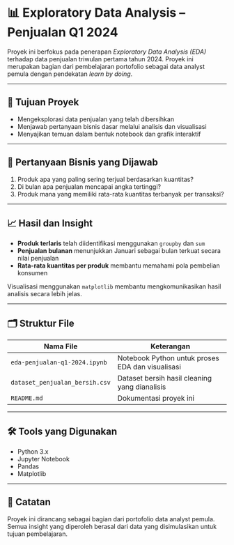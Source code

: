 # 📊 Exploratory Data Analysis – Penjualan Q1 2024

Proyek ini berfokus pada penerapan *Exploratory Data Analysis (EDA)* terhadap data penjualan triwulan pertama tahun 2024. Proyek ini merupakan bagian dari pembelajaran portofolio sebagai data analyst pemula dengan pendekatan *learn by doing*.

---

## 🎯 Tujuan Proyek
- Mengeksplorasi data penjualan yang telah dibersihkan
- Menjawab pertanyaan bisnis dasar melalui analisis dan visualisasi
- Menyajikan temuan dalam bentuk notebook dan grafik interaktif

---

## 📌 Pertanyaan Bisnis yang Dijawab
1. Produk apa yang paling sering terjual berdasarkan kuantitas?
2. Di bulan apa penjualan mencapai angka tertinggi?
3. Produk mana yang memiliki rata-rata kuantitas terbanyak per transaksi?

---

## 📈 Hasil dan Insight
- **Produk terlaris** telah diidentifikasi menggunakan `groupby` dan `sum`
- **Penjualan bulanan** menunjukkan Januari sebagai bulan terkuat secara nilai penjualan
- **Rata-rata kuantitas per produk** membantu memahami pola pembelian konsumen

Visualisasi menggunakan `matplotlib` membantu mengkomunikasikan hasil analisis secara lebih jelas.

---

## 🗂️ Struktur File

| Nama File                      | Keterangan                                               |
|-------------------------------|-----------------------------------------------------------|
| `eda-penjualan-q1-2024.ipynb` | Notebook Python untuk proses EDA dan visualisasi         |
| `dataset_penjualan_bersih.csv`| Dataset bersih hasil cleaning yang dianalisis            |
| `README.md`                   | Dokumentasi proyek ini                                   |

---

## 🛠️ Tools yang Digunakan
- Python 3.x
- Jupyter Notebook
- Pandas
- Matplotlib

---

## 🧠 Catatan
Proyek ini dirancang sebagai bagian dari portofolio data analyst pemula. Semua insight yang diperoleh berasal dari data yang disimulasikan untuk tujuan pembelajaran.
